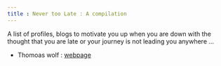 ```yaml
---
title : Never too Late : A compilation
---
```



A list of profiles, blogs to motivate you up when you are down with the thought that you are late or your journey is not leading you anywhere ...


- Thomoas wolf : [webpage](https://thomwolf.io )